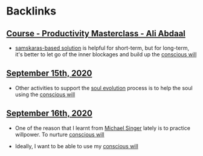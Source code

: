 
# Backlinks
## [Course - Productivity Masterclass - Ali Abdaal](<Course - Productivity Masterclass - Ali Abdaal.md>)
- [samskaras-based solution](<samskaras-based solution.md>) is helpful for short-term, but for long-term, it's better to let go of the inner blockages and build up the [conscious will](<conscious will.md>)

## [September 15th, 2020](<September 15th, 2020.md>)
- Other activities to support the [soul evolution](<soul evolution.md>) process is to help the soul using the [conscious will](<conscious will.md>)

## [September 16th, 2020](<September 16th, 2020.md>)
- One of the reason that I learnt from [Michael Singer](<Michael Singer.md>) lately is to practice willpower. To nurture [conscious will](<conscious will.md>)

- Ideally, I want to be able to use my [conscious will](<conscious will.md>)

